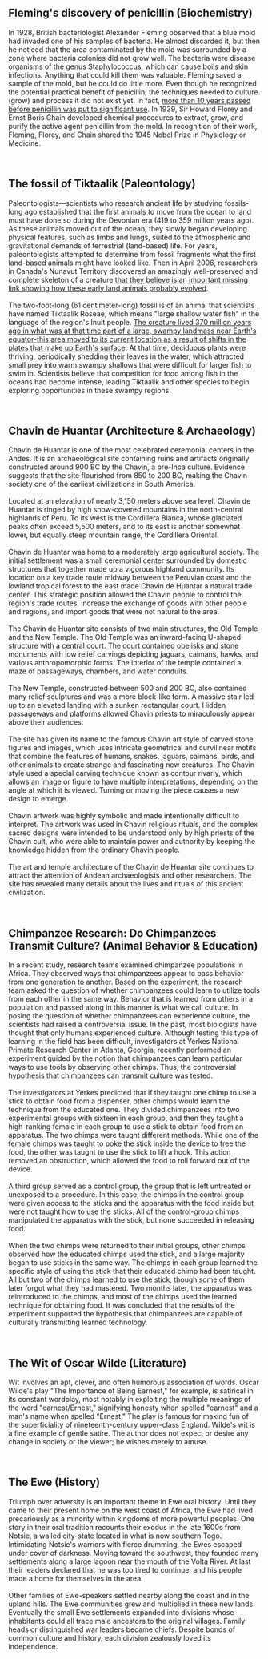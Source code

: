 ## Fleming's discovery of penicillin (Biochemistry)
In 1928, British bacteriologist Alexander Fleming observed that a blue mold had invaded one of his samples of bacteria. He almost discarded it, but then he noticed that the area contaminated by the mold was surrounded by a zone where bacteria colonies did not grow well. The bacteria were disease organisms of the genus Staphylococcus, which can cause boils and skin infections. Anything that could kill them was valuable. Fleming saved a sample of the mold, but he could do little more. Even though he recognized the potential practical benefit of penicillin, the techniques needed to culture (grow) and process it did not exist yet. In fact, <ins>more than 10 years passed before penicillin was put to significant use</ins>. In 1939, Sir Howard Florey and Ernst Boris Chain developed chemical procedures to extract, grow, and purify the active agent penicillin from the mold. In recognition of their work, Fleming, Florey, and Chain shared the 1945 Nobel Prize in Physiology or Medicine.<br/>

<br/>

## The fossil of Tiktaalik (Paleontology)
Paleontologists—scientists who research ancient life by studying fossils- long ago established that the first animals to move from the ocean to land must have done so during the Devonian era (419 to 359 million years ago). As these animals moved out of the ocean, they slowly began developing physical features, such as limbs and lungs, suited to the atmospheric and gravitational demands of terrestrial (land-based) life. For years, paleontologists attempted to determine from fossil fragments what the first land-based animals might have looked like. Then in April 2006, researchers in Canada's Nunavut Territory discovered an amazingly well-preserved and complete skeleton of a creature <ins>that they believe is an important missing link showing how these early land animals probably evolved</ins>.<br/><br/>
The two-foot-long (61 centimeter-long) fossil is of an animal that scientists have named Tiktaalik Roseae, which means "large shallow water fish" in the language of the region's Inuit people. <ins>The creature lived 370 million years ago in what was at that time part of a large, swampy landmass near Earth's equator-this area moved to its current location as a result of shifts in the plates that make up Earth's surface</ins>. At that time, deciduous plants were thriving, periodically shedding their leaves in the water, which attracted small prey into warm swampy shallows that were difficult for larger fish to swim in. Scientists believe that competition for food among fish in the oceans had become intense, leading Tiktaalik and other species to begin exploring opportunities in these swampy regions.<br/>

<br/>

## Chavin de Huantar (Architecture & Archaeology)
Chavin de Huantar is one of the most celebrated ceremonial centers in the Andes. It is an archaeological site containing ruins and artifacts originally constructed around 900 BC by the Chavin, a pre-Inca culture. Evidence suggests that the site flourished from 850 to 200 BC, making the Chavin society one of the earliest civilizations in South America.<br/><br/>
Located at an elevation of nearly 3,150 meters above sea level, Chavin de Huantar is ringed by high snow-covered mountains in the north-central highlands of Peru. To its west is the Cordillera Blanca, whose glaciated peaks often exceed 5,500 meters, and to its east is another somewhat lower, but equally steep mountain range, the Cordillera Oriental.<br/><br/>
Chavin de Huantar was home to a moderately large agricultural society. The initial settlement was a small ceremonial center surrounded by domestic structures that together made up a vigorous highland community. Its location on a key trade route midway between the Peruvian coast and the lowland tropical forest to the east made Chavin de Huantar a natural trade center. This strategic position allowed the Chavin people to control the region's trade routes, increase the exchange of goods with other people and regions, and import goods that were not natural to the area.<br/><br/>
The Chavin de Huantar site consists of two main structures, the Old Temple and the New Temple. The Old Temple was an inward-facing U-shaped structure with a central court. The court contained obelisks and stone monuments with low relief carvings depicting jaguars, caimans, hawks, and various anthropomorphic forms. The interior of the temple contained a maze of passageways, chambers, and water conduits.<br/><br/>
The New Temple, constructed between 500 and 200 BC, also contained many relief sculptures and was a more block-like form. A massive stair led up to an elevated landing with a sunken rectangular court. Hidden passageways and platforms allowed Chavin priests to miraculously appear above their audiences.<br/><br/>
The site has given its name to the famous Chavin art style of carved stone figures and images, which uses intricate geometrical and curvilinear motifs that combine the features of humans, snakes, jaguars, caimans, birds, and other animals to create strange and fascinating new creatures. The Chavin style used a special carving technique known as contour rivarly, which allows an image or figure to have multiple interpretations, depending on the angle at which it is viewed. Turning or moving the piece causes a new design to emerge.<br/><br/>
Chavin artwork was highly symbolic and made intentionally difficult to interpret. The artwork was used in Chavin religious rituals, and the complex sacred designs were intended to be understood only by high priests of the Chavin cult, who were able to maintain power and authority by keeping the knowledge hidden from the ordinary Chavin people.<br/><br/>
The art and temple architecture of the Chavin de Huantar site continues to attract the attention of Andean archaeologists and other researchers. The site has revealed many details about the lives and rituals of this ancient civilization.<br/>

<br/>

## Chimpanzee Research: Do Chimpanzees Transmit Culture? (Animal Behavior & Education)
In a recent study, research teams examined chimpanzee populations in Africa. They observed ways that chimpanzees appear to pass behavior from one generation to another. Based on the experiment, the research team asked the question of whether chimpanzees could learn to utilize tools from each other in the same way. Behavior that is learned from others in a population and passed along in this manner is what we call culture. In posing the question of whether chimpanzees can experience culture, the scientists had raised a controversial issue. In the past, most biologists have thought that only humans experienced culture. Although testing this type of learning in the field has been difficult, investigators at Yerkes National Primate Research Center in Atlanta, Georgia, recently performed an experiment guided by the notion that chimpanzees can learn particular ways to use tools by observing other chimps. Thus, the controversial hypothesis that chimpanzees can transmit culture was tested.<br/><br/>
The investigators at Yerkes predicted that if they taught one chimp to use a stick to obtain food from a dispenser, other chimps would learn the technique from the educated one. They divided chimpanzees into two experimental groups with sixteen in each group, and then they taught a high-ranking female in each group to use a stick to obtain food from an apparatus. The two chimps were taught different methods. While one of the female chimps was taught to poke the stick inside the device to free the food, the other was taught to use the stick to lift a hook. This action removed an obstruction, which allowed the food to roll forward out of the device.<br/><br/>
A third group served as a control group, the group that is left untreated or unexposed to a procedure. In this case, the chimps in the control group were given access to the sticks and the apparatus with the food inside but were not taught how to use the sticks. All of the control-group chimps manipulated the apparatus with the stick, but none succeeded in releasing food.<br/><br/>
When the two chimps were returned to their initial groups, other chimps observed how the educated chimps used the stick, and a large majority began to use sticks in the same way. The chimps in each group learned the specific style of using the stick that their educated chimp had been taught. <ins>All but two</ins> of the chimps learned to use the stick, though some of them later forgot what they had mastered. Two months later, the apparatus was reintroduced to the chimps, and most of the chimps used the learned technique for obtaining food. It was concluded that the results of the experiment supported the hypothesis that chimpanzees are capable of culturally transmitting learned technology.<br/>

<br/>

## The Wit of Oscar Wilde (Literature)
Wit involves an apt, clever, and often humorous association of words. Oscar Wilde's play "The Importance of Being Earnest," for example, is satirical in its constant wordplay, most notably in exploiting the multiple meanings of the word "earnest/Ernest," signifying honesty when spelled "earnest" and a man's name when spelled "Ernest." The play is famous for making fun of the superficiality of nineteenth-century upper-class England. Wilde's wit is a fine example of gentle satire. The author does not expect or desire any change in society or the viewer; he wishes merely to amuse.<br/>

<br/>

## The Ewe (History)
Triumph over adversity is an important theme in Ewe oral history. Until they came to their present home on the west coast of Africa, the Ewe had lived precariously as a minority within kingdoms of more powerful peoples. One story in their oral tradition recounts their exodus in the late 1600s from Notsie, a walled city-state located in what is now southern Togo. Intimidating Notsie's warriors with fierce drumming, the Ewes escaped under cover of darkness. Moving toward the southwest, they founded many settlements along a large lagoon near the mouth of the Volta River. At last their leaders declared that he was too tired to continue, and his people made a home for themselves in the area.<br/><br/>
Other families of Ewe-speakers settled nearby along the coast and in the upland hills. The Ewe communities grew and multiplied in these new lands. Eventually the small Ewe settlements expanded into divisions whose inhabitants could all trace male ancestors to the original villages. Family heads or distinguished war leaders became chiefs. Despite bonds of common culture and history, each division zealously loved its independence.<br/>

<br/>

## 
